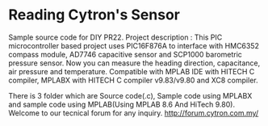 # Reading Cytron's Sensor

Sample source code for DIY PR22. Project description : This PIC microcontroller based project uses PIC16F876A to interface with HMC6352 compass module, AD7746 capacitive sensor and SCP1000 barometric pressure sensor. Now you can measure the heading direction, capacitance, air pressure and temperature. Compatible with MPLAB IDE with HITECH C compiler, MPLABX with HITECH C compiler v9.83/v9.80 and XC8 compiler.

There is 3 folder which are Source code(.c), Sample code using MPLABX and sample code using MPLAB(Using MPLAB 8.6 And HiTech 9.80). Welcome to our tecnical forum for any inquiry. http://forum.cytron.com.my/
